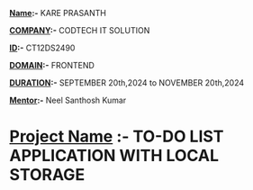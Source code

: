 **<ins>Name</ins>:-** KARE PRASANTH

**<ins>COMPANY</ins>:-** CODTECH IT SOLUTION

**<ins>ID</ins>:-** CT12DS2490

**<ins>DOMAIN</ins>:-** FRONTEND

**<ins>DURATION</ins>:-** SEPTEMBER 20th,2024 to NOVEMBER 20th,2024

**<ins>Mentor</ins>:-** Neel Santhosh Kumar

# <ins>Project Name</ins> :- TO-DO LIST APPLICATION WITH LOCAL STORAGE
